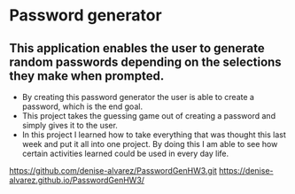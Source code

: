 # Password generator

## This application enables the user to generate random passwords depending on the selections they make when prompted.

- By creating this password generator the user is able to create a password, which is the end goal.
- This project takes the guessing game out of creating a password and simply gives it to the user.
- In this project I learned how to take everything that was thought this last week and put it all into one project. By doing this I am able to see how certain activities learned could be used in every day life.

https://github.com/denise-alvarez/PasswordGenHW3.git
https://denise-alvarez.github.io/PasswordGenHW3/
